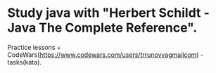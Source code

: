 # Study java with "Herbert Schildt - Java The Complete Reference".
Practice lessons + CodeWars(https://www.codewars.com/users/trrunovvagmailcom) - tasks(kata).
